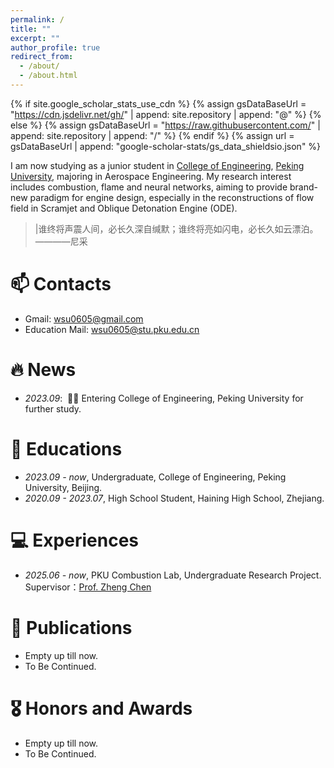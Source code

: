 ```yaml
---
permalink: /
title: ""
excerpt: ""
author_profile: true
redirect_from: 
  - /about/
  - /about.html
---
```


{% if site.google_scholar_stats_use_cdn %}
{% assign gsDataBaseUrl = "https://cdn.jsdelivr.net/gh/" | append: site.repository | append: "@" %}
{% else %}
{% assign gsDataBaseUrl = "https://raw.githubusercontent.com/" | append: site.repository | append: "/" %}
{% endif %}
{% assign url = gsDataBaseUrl | append: "google-scholar-stats/gs_data_shieldsio.json" %}

<span class='anchor' id='about-me'></span>

I am now studying as a junior student in [College of Engineering](https://www.coe.pku.edu.cn), [Peking University](https://www.pku.edu.cn), majoring in Aerospace Engineering. My research interest includes combustion, flame and neural networks, aiming to provide brand-new paradigm for engine design, especially in the reconstructions of flow field in Scramjet and Oblique Detonation Engine (ODE).

>|谁终将声震人间，必长久深自缄默；谁终将亮如闪电，必长久如云漂泊。————尼采

# 📫 Contacts
- Gmail: [wsu0605@gmail.com](mailto:wsu0605@gmail.com)
- Education Mail: [wsu0605@stu.pku.edu.cn](mailto:wsu0605@stu.pku.edu.cn)

# 🔥 News
- *2023.09*: &nbsp;🎉🎉 Entering College of Engineering, Peking University for further study. 

# 📖 Educations
- *2023.09 - now*, Undergraduate, College of Engineering, Peking University, Beijing. 
- *2020.09 - 2023.07*, High School Student, Haining High School, Zhejiang. 

# 💻 Experiences
- *2025.06 - now*, PKU Combustion Lab, Undergraduate Research Project.
  Supervisor：[Prof. Zheng Chen](http://www2.coe.pku.edu.cn/subpaget.asp?id=210)

# 📝 Publications 
- Empty up till now.
- To Be Continued.

# 🎖 Honors and Awards
- Empty up till now.
- To Be Continued.